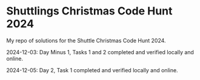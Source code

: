 # Shuttlings Christmas Code Hunt 2024

My repo of solutions for the Shuttle Christmas Code Hunt 2024.

2024-12-03: Day Minus 1, Tasks 1 and 2 completed and verified locally and online.

2024-12-05: Day 2, Task 1 completed and verified locally and online.

